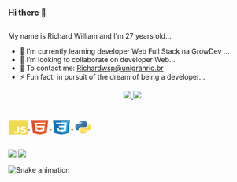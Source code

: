 ### Hi there 👋
##
My name is Richard William and I'm 27 years old...

- 🌱 I’m currently learning developer Web Full Stack na GrowDev ...
- 👯 I’m looking to collaborate on developer Web...
- 💌 To contact me: Richardwsp@unigranrio.br
- ⚡ Fun fact: in pursuit of the dream of being a developer...

<div align="center">
  <a href="https://github.com/Richardwillianx">
  <img height="180em" src="https://github-readme-stats.vercel.app/api?username=Richardwillianx&show_icons=true&theme=nightowl&include_all_commits=true&count_private=true"/>
    
  <img height="180em" src="https://github-readme-stats.vercel.app/api/top-langs/?username=Richardwillianx&layout=compact&langs_count=7&theme=nightowl"/>
</div>

###
  
<div style="display: inline_block" ><br>
  <img align="center" alt="RW-Js" height="30" width="40" src="https://raw.githubusercontent.com/devicons/devicon/master/icons/javascript/javascript-plain.svg">
  <img align="center" alt="RW-HTML" height="30" width="40" src="https://raw.githubusercontent.com/devicons/devicon/master/icons/html5/html5-original.svg">
  <img align="center" alt="RW-CSS" height="30" width="40" src="https://raw.githubusercontent.com/devicons/devicon/master/icons/css3/css3-original.svg">
  <img align="center" alt="Rafa-Python" height="30" width="40" src="https://raw.githubusercontent.com/devicons/devicon/master/icons/python/python-original.svg">

</div>
  
 ##
  
  <div> 
  
  <a href = "mailto:richardwsp@unigranrio.br"><img src="https://img.shields.io/badge/-Gmail-%23333?style=for-the-badge&logo=gmail&logoColor=white" target="_blank"></a>
  <a href="https://www.linkedin.com/in/richardwillianx/" target="_blank"><img src="https://img.shields.io/badge/-LinkedIn-%230077B5?style=for-the-badge&logo=linkedin&logoColor=white" target="_blank"></a> 
 
  ![Snake animation](https://github.com/Richardwillianx/rafaballerini/blob/output/github-contribution-grid-snake.svg)
 
</div>
